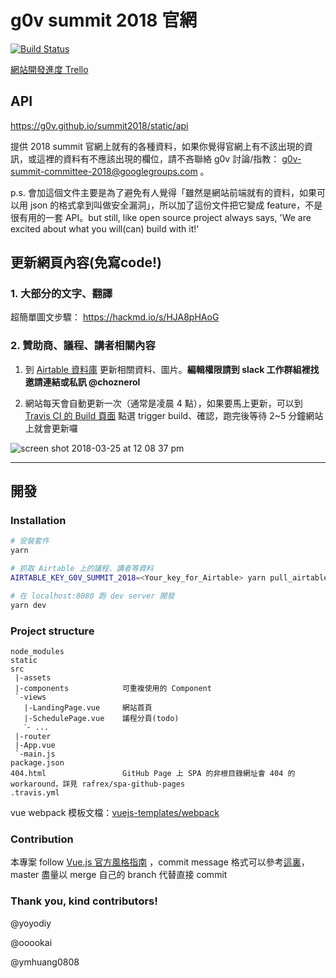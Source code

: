 # g0v summit 2018 官網

[![Build Status](https://travis-ci.org/g0v/summit2018.svg?branch=master)](https://travis-ci.org/g0v/summit2018)

[網站開發進度 Trello](https://trello.com/c/PUH4VaGS/19-%E4%B8%80%E9%A0%81%E5%BC%8F%E7%B6%B2%E7%AB%99%E9%96%8B%E7%99%BC)

## API

https://g0v.github.io/summit2018/static/api

提供 2018 summit 官網上就有的各種資料，如果你覺得官網上有不該出現的資訊，或這裡的資料有不應該出現的欄位，請不吝聯絡 g0v 討論/指教： g0v-summit-committee-2018@googlegroups.com 。

p.s. 會加這個文件主要是為了避免有人覺得「雖然是網站前端就有的資料，如果可以用 json 的格式拿到叫做安全漏洞」，所以加了這份文件把它變成 feature，不是很有用的一套 API。but still, like open source project always says, 'We are excited about what you will(can) build with it!'

## 更新網頁內容(免寫code!)

### 1. 大部分的文字、翻譯

超簡單圖文步驟： https://hackmd.io/s/HJA8pHAoG

### 2. 贊助商、議程、講者相關內容
1. 到 [Airtable 資料庫](https://airtable.com/invite/l?inviteId=invgmSI7Kq7mpXF1B&inviteToken=e0e3636599e4e385248fc8b714a89c7ec662a4d8cdb73b0143a311cd37f74b93) 更新相關資料、圖片。**編輯權限請到 slack 工作群組裡找邀請連結或私訊 @choznerol**

2. 網站每天會自動更新一次（通常是凌晨 4 點），如果要馬上更新，可以到 [Travis CI 的 Build 頁面](https://travis-ci.org/g0v/summit2018/builds) 點選 trigger build、確認，跑完後等待 2~5 分鐘網站上就會更新囉

![screen shot 2018-03-25 at 12 08 37 pm](https://user-images.githubusercontent.com/12410942/37871683-6de7a312-3026-11e8-92e4-9a313a53a7f8.png)

---

##  開發

### Installation
``` bash
# 安裝套件
yarn

# 抓取 Airtable 上的議程、講者等資料
AIRTABLE_KEY_G0V_SUMMIT_2018=<Your_key_for_Airtable> yarn pull_airtable

# 在 localhost:8080 跑 dev server 開發
yarn dev
```

### Project structure
```
node_modules
static
src
 |-assets
 |-components            可重複使用的 Component
 `-views
   |-LandingPage.vue     網站首頁
   |-SchedulePage.vue    議程分頁(todo)
   ˋ- ...
 |-router
 |-App.vue
 `-main.js
package.json
404.html                 GitHub Page 上 SPA 的非根目錄網址會 404 的 workaround，詳見 rafrex/spa-github-pages
.travis.yml
```
vue webpack 模板文檔：[vuejs-templates/webpack](https://vuejs-templates.github.io/webpack/)

### Contribution
本專案 follow [Vue.js 官方風格指南](https://cn.vuejs.org/v2/style-guide/) ，commit message 格式可以參考[這裏](https://gitmoji.carloscuesta.me/)，master 盡量以 merge 自己的 branch 代替直接 commit

### Thank you, kind contributors!
@yoyodiy

@ooookai

@ymhuang0808

